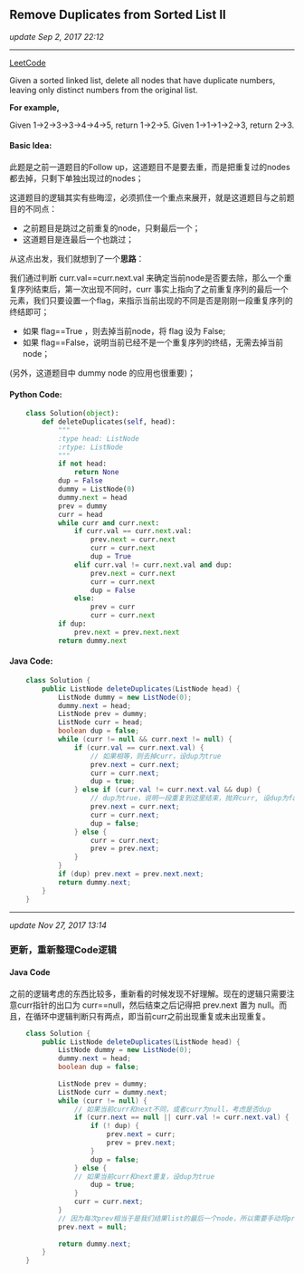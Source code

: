 ## Remove Duplicates from Sorted List II
_update Sep 2, 2017  22:12_

---
[LeetCode](https://leetcode.com/problems/remove-duplicates-from-sorted-list-ii/description/)

Given a sorted linked list, delete all nodes that have duplicate numbers, leaving only distinct numbers from the original list.

**For example,**

Given 1->2->3->3->4->4->5, return 1->2->5.
Given 1->1->1->2->3, return 2->3.

#### Basic Idea:
此题是之前一道题目的Follow up，这道题目不是要去重，而是把重复过的nodes都去掉，只剩下单独出现过的nodes；

这道题目的逻辑其实有些晦涩，必须抓住一个重点来展开，就是这道题目与之前题目的不同点：
-  之前题目是跳过之前重复的node，只剩最后一个；
-  这道题目是连最后一个也跳过；

从这点出发，我们就想到了一个**思路**：

我们通过判断 curr.val==curr.next.val 来确定当前node是否要去除，那么一个重复序列结束后，第一次出现不同时，curr 事实上指向了之前重复序列的最后一个元素，我们只要设置一个flag，来指示当前出现的不同是否是刚刚一段重复序列的终结即可；
-  如果 flag==True ，则去掉当前node，将 flag 设为 False;
-  如果 flag==False，说明当前已经不是一个重复序列的终结，无需去掉当前node；

(另外，这道题目中 dummy node 的应用也很重要)；

#### Python Code:
```python
    class Solution(object):
        def deleteDuplicates(self, head):
            """
            :type head: ListNode
            :rtype: ListNode
            """
            if not head:
                return None
            dup = False
            dummy = ListNode(0)
            dummy.next = head
            prev = dummy
            curr = head
            while curr and curr.next:
                if curr.val == curr.next.val:
                    prev.next = curr.next
                    curr = curr.next
                    dup = True
                elif curr.val != curr.next.val and dup:
                    prev.next = curr.next
                    curr = curr.next
                    dup = False
                else:
                    prev = curr
                    curr = curr.next
            if dup:
                prev.next = prev.next.next
            return dummy.next
```
#### Java Code:
```java
    class Solution {
        public ListNode deleteDuplicates(ListNode head) {
            ListNode dummy = new ListNode(0);
            dummy.next = head;
            ListNode prev = dummy;
            ListNode curr = head;
            boolean dup = false;
            while (curr != null && curr.next != null) {
                if (curr.val == curr.next.val) {
                    // 如果相等，则去掉curr，设dup为true
                    prev.next = curr.next;
                    curr = curr.next;
                    dup = true;
                } else if (curr.val != curr.next.val && dup) {
                    // dup为true，说明一段重复到这里结束，抛弃curr, 设dup为false
                    prev.next = curr.next;
                    curr = curr.next;
                    dup = false;
                } else {
                    curr = curr.next;
                    prev = prev.next;
                }
            }
            if (dup) prev.next = prev.next.next;
            return dummy.next;
        }
    }
```         

---
_update Nov 27, 2017 13:14_

### 更新，重新整理Code逻辑
#### Java Code 
之前的逻辑考虑的东西比较多，重新看的时候发现不好理解。现在的逻辑只需要注意curr指针的出口为 curr==null，然后结束之后记得把 prev.next 置为 null。而且，在循环中逻辑判断只有两点，即当前curr之前出现重复或未出现重复。
           
```java
    class Solution {
        public ListNode deleteDuplicates(ListNode head) {
            ListNode dummy = new ListNode(0);
            dummy.next = head;
            boolean dup = false;
            
            ListNode prev = dummy;
            ListNode curr = dummy.next;
            while (curr != null) {
                // 如果当前curr和next不同，或者curr为null，考虑是否dup
                if (curr.next == null || curr.val != curr.next.val) {
                    if (! dup) {
                        prev.next = curr;
                        prev = prev.next;
                    }
                    dup = false;
                } else {
                // 如果当前curr和next重复，设dup为true
                    dup = true;
                }
                curr = curr.next;
            }
            // 因为每次prev相当于是我们结果list的最后一个node，所以需要手动将prev最终的next设为null
            prev.next = null;
            
            return dummy.next;
        }
    }
```
            